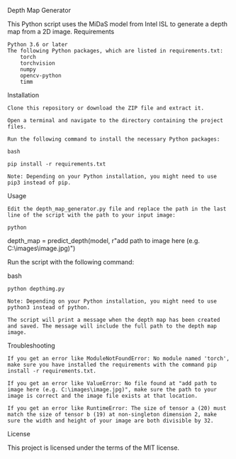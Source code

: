 Depth Map Generator

This Python script uses the MiDaS model from Intel ISL to generate a depth map from a 2D image.
Requirements

    Python 3.6 or later
    The following Python packages, which are listed in requirements.txt:
        torch
        torchvision
        numpy
        opencv-python
        timm

Installation

    Clone this repository or download the ZIP file and extract it.

    Open a terminal and navigate to the directory containing the project files.

    Run the following command to install the necessary Python packages:

    bash

    pip install -r requirements.txt
    
    Note: Depending on your Python installation, you might need to use pip3 instead of pip.

Usage

    Edit the depth_map_generator.py file and replace the path in the last line of the script with the path to your input image:

    python

depth_map = predict_depth(model, r"add path to image here (e.g. C:\images\image.jpg)")

Run the script with the following command:

bash

    python depthimg.py

    Note: Depending on your Python installation, you might need to use python3 instead of python.

    The script will print a message when the depth map has been created and saved. The message will include the full path to the depth map image.

Troubleshooting

    If you get an error like ModuleNotFoundError: No module named 'torch', make sure you have installed the requirements with the command pip install -r requirements.txt.

    If you get an error like ValueError: No file found at "add path to image here (e.g. C:\images\image.jpg)", make sure the path to your image is correct and the image file exists at that location.

    If you get an error like RuntimeError: The size of tensor a (20) must match the size of tensor b (19) at non-singleton dimension 2, make sure the width and height of your image are both divisible by 32.

License

This project is licensed under the terms of the MIT license.
